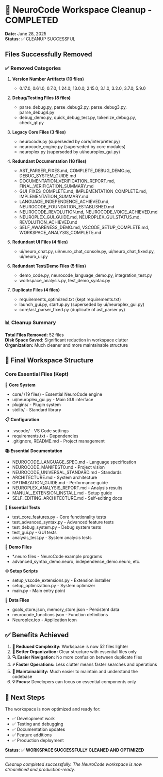 # 🧹 NeuroCode Workspace Cleanup - COMPLETED

**Date:** June 28, 2025  
**Status:** ✅ CLEANUP SUCCESSFUL

## Files Successfully Removed

### ✅ Removed Categories

1. **Version Number Artifacts (10 files)**
   - 0.17.0, 0.61.0, 0.7.0, 1.24.0, 13.0.0, 2.15.0, 3.1.0, 3.2.0, 3.7.0, 5.9.0

2. **Debug/Testing Files (8 files)**
   - parse_debug.py, parse_debug2.py, parse_debug3.py, parse_debug4.py
   - debug_demo.py, quick_debug_test.py, tokenize_debug.py, check_qt.py

3. **Legacy Core Files (3 files)**
   - neurocode.py (superseded by core/interpreter.py)
   - neurocode_engine.py (superseded by core modules)
   - neuroplex.py (superseded by ui/neuroplex_gui.py)

4. **Redundant Documentation (18 files)**
   - AST_PARSER_FIXES.md, COMPLETE_DEBUG_DEMO.py, DEBUG_SYSTEM_GUIDE.md
   - DOCUMENTATION_VERIFICATION_REPORT.md, FINAL_VERIFICATION_SUMMARY.md
   - GUI_FIXES_COMPLETE.md, IMPLEMENTATION_COMPLETE.md, IMPLEMENTATION_SUMMARY.md
   - LANGUAGE_INDEPENDENCE_ACHIEVED.md, NEUROCODE_FOUNDATION_ESTABLISHED.md
   - NEUROCODE_REVOLUTION.md, NEUROCODE_VOICE_ACHIEVED.md
   - NEUROPLEX_GUI_GUIDE.md, NEUROPLEX_GUI_STATUS.md, REVOLUTION_ACHIEVED.md
   - SELF_AWARENESS_DEMO.md, VSCODE_SETUP_COMPLETE.md, WORKSPACE_ANALYSIS_COMPLETE.md

5. **Redundant UI Files (4 files)**
   - ui/neuro_chat.py, ui/neuro_chat_console.py, ui/neuro_chat_fixed.py, ui/neuro_ui.py

6. **Redundant Test/Demo Files (5 files)**
   - demo_code.py, neurocode_language_demo.py, integration_test.py
   - workspace_analysis.py, test_demo_syntax.py

7. **Duplicate Files (4 files)**
   - requirements_optimized.txt (kept requirements.txt)
   - launch_gui.py, startup.py (superseded by ui/neuroplex_gui.py)
   - core/ast_parser_fixed.py (duplicate of ast_parser.py)

### 📊 Cleanup Summary

**Total Files Removed:** 52 files  
**Disk Space Saved:** Significant reduction in workspace clutter  
**Organization:** Much cleaner and more maintainable structure

## 🎯 Final Workspace Structure

### Core Essential Files (Kept)

**🧠 Core System**
- core/ (19 files) - Essential NeuroCode engine
- ui/neuroplex_gui.py - Main GUI interface
- plugins/ - Plugin system
- stdlib/ - Standard library

**📋 Configuration**
- .vscode/ - VS Code settings
- requirements.txt - Dependencies
- .gitignore, README.md - Project management

**📚 Essential Documentation**
- NEUROCODE_LANGUAGE_SPEC.md - Language specification
- NEUROCODE_MANIFESTO.md - Project vision
- NEUROCODE_UNIVERSAL_STANDARD.md - Standards
- ARCHITECTURE.md - System architecture
- OPTIMIZATION_GUIDE.md - Performance guide
- NEUROPLEX_ANALYSIS_REPORT.md - Analysis results
- MANUAL_EXTENSION_INSTALL.md - Setup guide
- SELF_EDITING_ARCHITECTURE.md - Self-editing docs

**🧪 Essential Tests**
- test_core_features.py - Core functionality tests
- test_advanced_syntax.py - Advanced feature tests
- test_debug_system.py - Debug system tests
- test_gui.py - GUI tests
- analysis_test.py - System analysis tests

**🎯 Demo Files**
- *.neuro files - NeuroCode example programs
- advanced_syntax_demo.neuro, independence_demo.neuro, etc.

**⚙️ Setup Scripts**
- setup_vscode_extensions.py - Extension installer
- setup_optimization.py - System optimizer
- main.py - Main entry point

**💾 Data Files**
- goals_store.json, memory_store.json - Persistent data
- neurocode_functions.json - Function definitions
- Neuroplex.ico - Application icon

## ✅ Benefits Achieved

1. **🎯 Reduced Complexity:** Workspace is now 52 files lighter
2. **📁 Better Organization:** Clear structure with essential files only
3. **🔍 Easier Navigation:** No more confusion between duplicate files
4. **⚡ Faster Operations:** Less clutter means faster searches and operations
5. **🧹 Maintainability:** Much easier to maintain and understand the codebase
6. **💡 Focus:** Developers can focus on essential components only

## 🚀 Next Steps

The workspace is now optimized and ready for:
- ✅ Development work
- ✅ Testing and debugging
- ✅ Documentation updates
- ✅ Feature additions
- ✅ Production deployment

**Status:** ✅ **WORKSPACE SUCCESSFULLY CLEANED AND OPTIMIZED**

---

*Cleanup completed successfully. The NeuroCode workspace is now streamlined and production-ready.*
